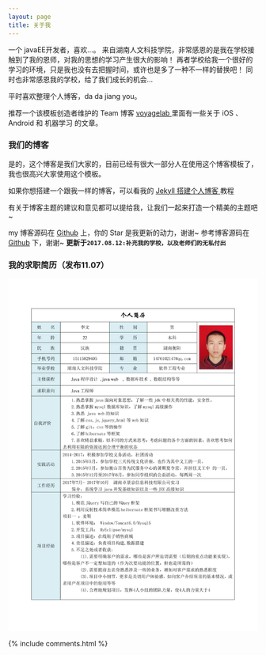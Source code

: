 ```yaml
---
layout: page
title: 关于我 
---
```


一个 javaEE开发者，喜欢...。
来自湖南人文科技学院，非常感恩的是我在学校接触到了我的恩师，对我的思想的学习产生很大的影响！
再者学校给我一个很好的学习的环境，只是我也没有去把握时间，或许也是多了一种不一样的替换吧！
同时也非常感恩我的学校，给了我们成长的机会...
<p>
平时喜欢整理个人博客，da da jiang you。

<p>

推荐一个该模板创造者维护的 Team 博客
<a target="_blank" href="http://talkingdata.me/"> voyagelab </a>
里面有一些关于 iOS 、Android 和 机器学习 的文章。

<p>

<h3> 我们的博客 </h3>  

<p>

是的，这个博客是我们大家的，目前已经有很大一部分人在使用这个博客模板了，我也很高兴大家使用这个模板。

<p>

如果你想搭建一个跟我一样的博客，可以看我的 
<a href="/2016/10/jekyll_tutorials1/"> Jekyll 搭建个人博客 </a>
教程

<p>

有关于博客主题的建议和意见都可以提给我，让我们一起来打造一个精美的主题吧~ 

<p> 

my 博客源码在 <a target="_blank" href='https://github.com/qiutian00/qiutian00.github.io/'>Github</a> 上，你的 Star 是我更新的动力，谢谢~
参考博客源码在 <a target="_blank" href='https://github.com/leopardpan/leopardpan.github.io/'>Github</a> 下，谢谢~
**更新于`2017.08.12:补充我的学校，以及老师们的无私付出`**

<h3> 我的求职简历（发布11.07） </h3>  
<p>

<img src="/images/posts/resume/resume.png" > 

<p>
{% include comments.html %}




